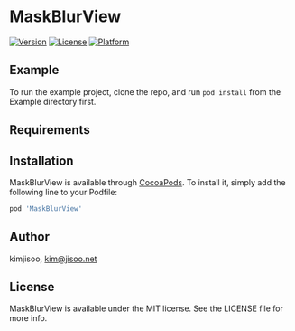 # MaskBlurView

[![Version](https://img.shields.io/cocoapods/v/MaskBlurView.svg?style=flat)](http://cocoapods.org/pods/MaskBlurView)
[![License](https://img.shields.io/cocoapods/l/MaskBlurView.svg?style=flat)](http://cocoapods.org/pods/MaskBlurView)
[![Platform](https://img.shields.io/cocoapods/p/MaskBlurView.svg?style=flat)](http://cocoapods.org/pods/MaskBlurView)

## Example

To run the example project, clone the repo, and run `pod install` from the Example directory first.

## Requirements

## Installation

MaskBlurView is available through [CocoaPods](http://cocoapods.org). To install
it, simply add the following line to your Podfile:

```ruby
pod 'MaskBlurView'
```

## Author

kimjisoo, kim@jisoo.net

## License

MaskBlurView is available under the MIT license. See the LICENSE file for more info.
